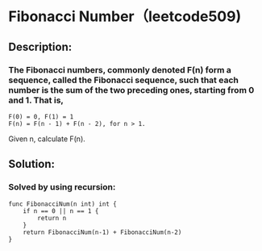 # Fibonacci Number（leetcode509)

## Description:
### The Fibonacci numbers, commonly denoted F(n) form a sequence, called the Fibonacci sequence, such that each number is the sum of the two preceding ones, starting from 0 and 1. That is,

```
F(0) = 0, F(1) = 1
F(n) = F(n - 1) + F(n - 2), for n > 1.
```
Given n, calculate F(n).

## Solution:
### Solved by using recursion:
```
func FibonacciNum(n int) int {
	if n == 0 || n == 1 {
		return n
	}
	return FibonacciNum(n-1) + FibonacciNum(n-2)
}
```
